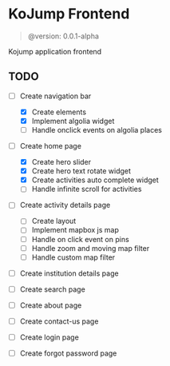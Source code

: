# KoJump Frontend
> @version: 0.0.1-alpha

Kojump application frontend

## TODO

- [ ] Create navigation bar
    - [x] Create elements
    - [x] Implement algolia widget
    - [ ] Handle onclick events on algolia places

- [ ] Create home page
    - [x] Create hero slider
    - [x] Create hero text rotate widget
    - [x] Create activities auto complete widget
    - [ ] Handle infinite scroll for activities

- [ ] Create activity details page
    - [ ] Create layout
    - [ ] Implement mapbox js map
    - [ ] Handle on click event on pins
    - [ ] Handle zoom and moving map filter
    - [ ] Handle custom map filter

- [ ] Create institution details page

- [ ] Create search page

- [ ] Create about page

- [ ] Create contact-us page

- [ ] Create login page

- [ ] Create forgot password page